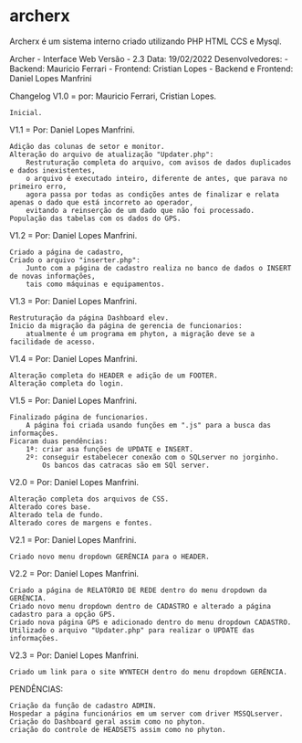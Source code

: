 # archerx
Archerx é um sistema interno criado utilizando PHP HTML CCS e Mysql.

Archer - Interface Web
Versão - 2.3
Data: 19/02/2022
Desenvolvedores:
    - Backend: Mauricio Ferrari
    - Frontend: Cristian Lopes
	  - Backend e Frontend: Daniel Lopes Manfrini 

Changelog
V1.0 = por: Mauricio Ferrari, Cristian Lopes.
	
	Inicial.

V1.1 = 	Por: Daniel Lopes Manfrini.

	Adição das colunas de setor e monitor.
	Alteração do arquivo de atualização "Updater.php":
		Restruturação completa do arquivo, com avisos de dados duplicados e dados inexistentes,
		o arquivo é executado inteiro, diferente de antes, que parava no primeiro erro,
		agora passa por todas as condições antes de finalizar e relata apenas o dado que está incorreto ao operador,
		evitando a reinserção de um dado que não foi processado. 
	População das tabelas com os dados do GPS.

V1.2 = 	Por: Daniel Lopes Manfrini.

	Criado a página de cadastro,
	Criado o arquivo "inserter.php":
		Junto com a página de cadastro realiza no banco de dados o INSERT de novas informações,
		tais como máquinas e equipamentos.

V1.3 = 	Por: Daniel Lopes Manfrini.

	Restruturação da página Dashboard elev.
	Inicio da migração da página de gerencia de funcionarios:
		atualmente é um programa em phyton, a migração deve se a facilidade de acesso.

V1.4 = 	Por: Daniel Lopes Manfrini.

	Alteração completa do HEADER e adição de um FOOTER.
	Alteração completa do login.

V1.5 = 	Por: Daniel Lopes Manfrini.

	Finalizado página de funcionarios.
		A página foi criada usando funções em ".js" para a busca das informações.
	Ficaram duas pendências:
		1ª: criar asa funções de UPDATE e INSERT.
		2º: conseguir estabelecer conexão com o SQLserver no jorginho.
			Os bancos das catracas são em SQl server.

V2.0 = 	Por: Daniel Lopes Manfrini.

	Alteração completa dos arquivos de CSS.
	Alterado cores base.
	Alterado tela de fundo.
	Alterado cores de margens e fontes.

V2.1 = 	Por: Daniel Lopes Manfrini.

	Criado novo menu dropdown GERÊNCIA para o HEADER. 

V2.2 = 	Por: Daniel Lopes Manfrini.

	Criado a página de RELATÓRIO DE REDE dentro do menu dropdown da GERÊNCIA.
	Criado novo menu dropdown dentro de CADASTRO e alterado a página cadastro para a opção GPS.
	Criado nova página GPS e adicionado dentro do menu dropdown CADASTRO.
	Utilizado o arquivo "Updater.php" para realizar o UPDATE das informações.

V2.3 = 	Por: Daniel Lopes Manfrini.

	Criado um link para o site WYNTECH dentro do menu dropdown GERÊNCIA.

PENDÊNCIAS:

	Criação da função de cadastro ADMIN.
	Hospedar a página funcionários em um server com driver MSSQLserver.
	Criação do Dashboard geral assim como no phyton.
	criação do controle de HEADSETS assim como no phyton.
